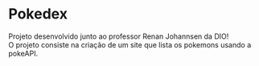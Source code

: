 # Pokedex

Projeto desenvolvido junto ao professor Renan Johannsen da DIO! <br>
O projeto consiste na criação de um site que lista os pokemons usando a pokeAPI.
